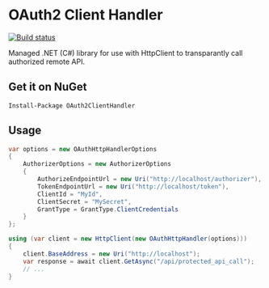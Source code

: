 # OAuth2 Client Handler

[![Build status](https://ci.appveyor.com/api/projects/status/9fepyg7kuhgmulh1/branch/master?svg=true)](https://ci.appveyor.com/project/huysentruitw/oauth2-client-handler/branch/master)

Managed .NET (C#) library for use with HttpClient to transparantly call authorized remote API.

## Get it on NuGet

    Install-Package OAuth2ClientHandler

## Usage

```C#
var options = new OAuthHttpHandlerOptions
{
    AuthorizerOptions = new AuthorizerOptions
    {
        AuthorizeEndpointUrl = new Uri("http://localhost/authorizer"),
        TokenEndpointUrl = new Uri("http://localhost/token"),
        ClientId = "MyId",
        ClientSecret = "MySecret",
        GrantType = GrantType.ClientCredentials
    }
};

using (var client = new HttpClient(new OAuthHttpHandler(options)))
{
    client.BaseAddress = new Uri("http://localhost");
    var response = await client.GetAsync("/api/protected_api_call");
    // ...
}
```
